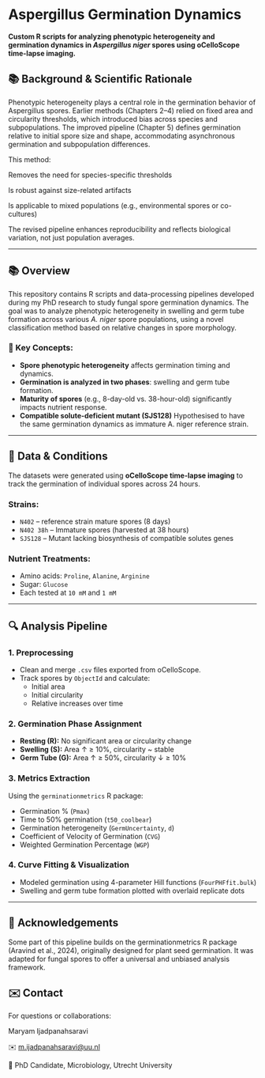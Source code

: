 # Aspergillus Germination Dynamics

**Custom R scripts for analyzing phenotypic heterogeneity and germination dynamics in *Aspergillus niger* spores using oCelloScope time-lapse imaging.**

## 📚 Background & Scientific Rationale
Phenotypic heterogeneity plays a central role in the germination behavior of Aspergillus spores. Earlier methods (Chapters 2–4) relied on fixed area and circularity thresholds, which introduced bias across species and subpopulations. The improved pipeline (Chapter 5) defines germination relative to initial spore size and shape, accommodating asynchronous germination and subpopulation differences.

This method:

Removes the need for species-specific thresholds

Is robust against size-related artifacts

Is applicable to mixed populations (e.g., environmental spores or co-cultures)

The revised pipeline enhances reproducibility and reflects biological variation, not just population averages.

---

## 📚 Overview

This repository contains R scripts and data-processing pipelines developed during my PhD research to study fungal spore germination dynamics. The goal was to analyze phenotypic heterogeneity in swelling and germ tube formation across various *A. niger* spore populations, using a novel classification method based on relative changes in spore morphology.

### 🧪 Key Concepts:
- **Spore phenotypic heterogeneity** affects germination timing and dynamics.
- **Germination is analyzed in two phases**: swelling and germ tube formation.
- **Maturity of spores** (e.g., 8-day-old vs. 38-hour-old) significantly impacts nutrient response.
- **Compatible solute-deficient mutant (SJS128)** Hypothesised to have the same germination dynamics as immature A. niger reference strain. 

---

## 🧬 Data & Conditions

The datasets were generated using **oCelloScope time-lapse imaging** to track the germination of individual spores across 24 hours.

### Strains:
- `N402` – reference strain mature spores (8 days)
- `N402 38h` – Immature spores (harvested at 38 hours)
- `SJS128` – Mutant lacking biosynthesis of compatible solutes genes

### Nutrient Treatments:
- Amino acids: `Proline`, `Alanine`, `Arginine`
- Sugar: `Glucose`
- Each tested at `10 mM` and `1 mM`

---

## 🔍 Analysis Pipeline

### 1. **Preprocessing**
- Clean and merge `.csv` files exported from oCelloScope.
- Track spores by `ObjectId` and calculate:
  - Initial area
  - Initial circularity
  - Relative increases over time

### 2. **Germination Phase Assignment**
- **Resting (R):** No significant area or circularity change
- **Swelling (S):** Area ↑ ≥ 10%, circularity ~ stable
- **Germ Tube (G):** Area ↑ ≥ 50%, circularity ↓ ≥ 10%

### 3. **Metrics Extraction**
Using the `germinationmetrics` R package:
- Germination % (`Pmax`)
- Time to 50% germination (`t50_coolbear`)
- Germination heterogeneity (`GermUncertainty`, `d`)
- Coefficient of Velocity of Germination (`CVG`)
- Weighted Germination Percentage (`WGP`)

### 4. **Curve Fitting & Visualization**
- Modeled germination using 4-parameter Hill functions (`FourPHFfit.bulk`)
- Swelling and germ tube formation plotted with overlaid replicate dots

---
## 🧠 Acknowledgements
Some part of this pipeline builds on the germinationmetrics R package (Aravind et al., 2024), originally designed for plant seed germination. It was adapted for fungal spores to offer a universal and unbiased analysis framework.

## ✉️ Contact
For questions or collaborations:

Maryam Ijadpanahsaravi

✉️ m.ijadpanahsaravi@uu.nl

🔬 PhD Candidate, Microbiology, Utrecht University

